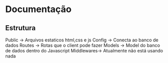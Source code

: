 # Documentação

## Estrutura

Public -> Arquivos estaticos html,css e js
Config -> Conecta ao banco de dados
Routes -> Rotas que o client pode fazer
Models -> Model do banco de dados dentro do Javascript
Middlewares-> Atualmente não está usando nada
